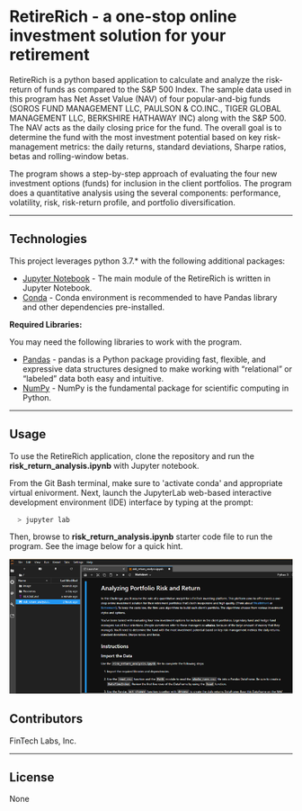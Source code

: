# RetireRich - a one-stop online investment solution for your retirement

RetireRich is a python based application to calculate and analyze the risk-return of funds as compared to the S&P 500 Index. The sample data used in this program has Net Asset Value (NAV) of four popular-and-big funds (SOROS FUND MANAGEMENT LLC, PAULSON & CO.INC., TIGER GLOBAL MANAGEMENT LLC, BERKSHIRE HATHAWAY INC) along with the S&P 500. The NAV acts as the daily closing price for the fund. The overall goal is to determine the fund with the most investment potential based on key risk-management metrics: the daily returns, standard deviations, Sharpe ratios, betas and rolling-window betas.

The program shows a step-by-step approach of evaluating the four new investment options (funds) for inclusion in the client portfolios. The program does a quantitative analysis using the several components: performance, volatility, risk, risk-return profile, and portfolio diversification.

---

## Technologies

This project leverages python 3.7.* with the following additional packages:
* [Jupyter Notebook](https://jupyter.org/) - The main module of the RetireRich is written in Jupyter Notebook.
* [Conda](https://docs.conda.io/projects/conda/en/latest/) - Conda environment is recommended to have Pandas library and other dependencies pre-installed.

**Required Libraries:**

You may need the following libraries to work with the program.

- [Pandas](https://pandas.pydata.org/docs/reference/index.html) - pandas is a Python package providing fast, flexible, and expressive data structures designed to make working with “relational” or “labeled” data both easy and intuitive.
- [NumPy](https://numpy.org/doc/stable/user/absolute_beginners.html) - NumPy is the fundamental package for scientific computing in Python.

---

## Usage

To use the RetireRich application, clone the repository and run the **risk_return_analysis.ipynb** with Jupyter notebook.

From the Git Bash terminal, make sure to 'activate conda' and appropriate virtual enivorment. Next, launch the JupyterLab web-based interactive development environment (IDE) interface by typing at the prompt:

```python
  > jupyter lab
```

Then, browse to **risk_return_analysis.ipynb** starter code file to run the program. See the image below for a quick hint.

![Jupyter Notebook](images/app_usage.png)

## Contributors

FinTech Labs, Inc.

---

## License

None
